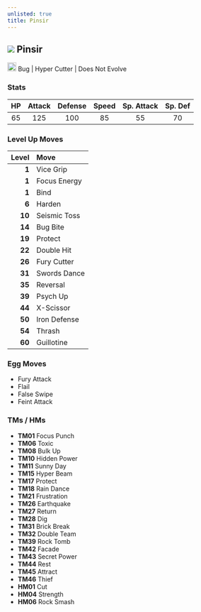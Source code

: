 ```yaml
---
unlisted: true
title: Pinsir
---
```

## ![](https://serebii.net/emerald/pokemon/127.png) Pinsir
<img src="https://archives.bulbagarden.net/media/upload/thumb/9/9c/Bug_icon_SwSh.png/64px-Bug_icon_SwSh.png" width="20px" height="20px"> Bug | Hyper Cutter | Does Not Evolve

### Stats

| HP | Attack | Defense | Speed | Sp. Attack | Sp. Def |
|:---:|:---:|:---:|:---:|:---:|:---:|
| 65 | 125 | 100 | 85 | 55 | 70 |

### Level Up Moves

| Level | Move |
|---:|:---|
| **1** | Vice Grip |
| **1** | Focus Energy |
| **1** | Bind |
| **6** | Harden |
| **10** | Seismic Toss |
| **14** | Bug Bite |
| **19** | Protect |
| **22** | Double Hit |
| **26** | Fury Cutter |
| **31** | Swords Dance |
| **35** | Reversal |
| **39** | Psych Up |
| **44** | X-Scissor |
| **50** | Iron Defense |
| **54** | Thrash |
| **60** | Guillotine |

### Egg Moves
- Fury Attack
- Flail
- False Swipe
- Feint Attack

### TMs / HMs
- **TM01** Focus Punch
- **TM06** Toxic
- **TM08** Bulk Up
- **TM10** Hidden Power
- **TM11** Sunny Day
- **TM15** Hyper Beam
- **TM17** Protect
- **TM18** Rain Dance
- **TM21** Frustration
- **TM26** Earthquake
- **TM27** Return
- **TM28** Dig
- **TM31** Brick Break
- **TM32** Double Team
- **TM39** Rock Tomb
- **TM42** Facade
- **TM43** Secret Power
- **TM44** Rest
- **TM45** Attract
- **TM46** Thief
- **HM01** Cut
- **HM04** Strength
- **HM06** Rock Smash
